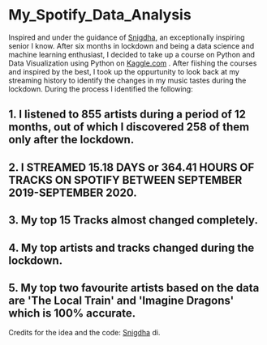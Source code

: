 # My_Spotify_Data_Analysis
Inspired and under the guidance of [Snigdha](https://github.com/Sniggdhaa/Me-Music-and-I), an exceptionally inspiring senior I know.
After six months in lockdown and being a data science and machine learning enthusiast, I decided to take up a course on Python and Data Visualization using Python on [Kaggle.com](https://www.kaggle.com/) . After fiishing the courses and inspired by the best, I took up the oppurtunity to look back at my streaming history to identify the changes in my music tastes during the lockdown. 
During the process I identified the following:  
## 1. I listened to 855 artists during a period of 12 months, out of which I discovered 258 of them only after the lockdown.
## 2. I STREAMED 15.18 DAYS or 364.41 HOURS OF TRACKS ON SPOTIFY BETWEEN SEPTEMBER 2019-SEPTEMBER 2020.
## 3. My top 15 Tracks almost changed completely. 
## 4. My top artists and tracks changed during the lockdown.
## 5. My top two favourite artists based on the data are 'The Local Train' and 'Imagine Dragons' which is 100% accurate.
Credits for the idea and the code: [Snigdha](https://github.com/Sniggdhaa/Me-Music-and-I) di. 
